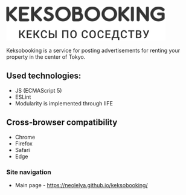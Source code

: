 ![Keksobooking Logo](/img/keksobooking.svg)

Keksobooking is a service for posting advertisements for renting your property in the center of Tokyo.


## Used technologies: 
* JS (ECMAScript 5)
* ESLint
* Modularity is implemented through IIFE


## Cross-browser compatibility
* Chrome 
* Firefox 
* Safari 
* Edge 


### Site navigation 
* Main page - https://neolelya.github.io/keksobooking/

